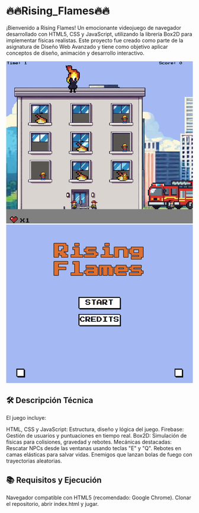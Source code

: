 # 🔥🔥Rising_Flames🔥🔥

¡Bienvenido a Rising Flames! Un emocionante videojuego de navegador desarrollado con HTML5, CSS y JavaScript, utilizando la librería Box2D para implementar físicas realistas. Este proyecto fue creado como parte de la asignatura de Diseño Web Avanzado y tiene como objetivo aplicar conceptos de diseño, animación y desarrollo interactivo.

![RisingFlames](assets/screenShots/Screenshot_01.png) ![RisingFlames](assets/screenShots/Screenshot_02.png)

## 🛠 Descripción Técnica
El juego incluye:

HTML, CSS y JavaScript: Estructura, diseño y lógica del juego.
Firebase: Gestión de usuarios y puntuaciones en tiempo real.
Box2D: Simulación de físicas para colisiones, gravedad y rebotes.
Mecánicas destacadas:
Rescatar NPCs desde las ventanas usando teclas "E" y "Q".
Rebotes en camas elásticas para salvar vidas.
Enemigos que lanzan bolas de fuego con trayectorias aleatorias.

## 📚 Requisitos y Ejecución
Navegador compatible con HTML5 (recomendado: Google Chrome).
Clonar el repositorio, abrir index.html y jugar.
